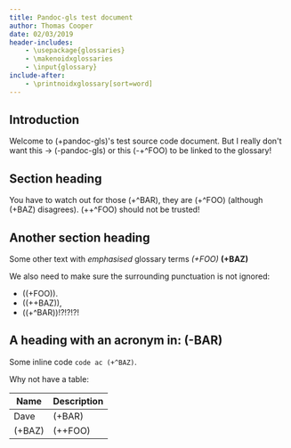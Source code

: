 ```yaml
---
title: Pandoc-gls test document
author: Thomas Cooper
date: 02/03/2019
header-includes:
    - \usepackage{glossaries}
    - \makenoidxglossaries
    - \input{glossary}
include-after:
    - \printnoidxglossary[sort=word]
---
```


## Introduction

Welcome to (+pandoc-gls)'s test source code document. But I really don't want this ->
(-pandoc-gls) or this (-+^FOO) to be linked to the glossary!

## Section heading

You have to watch out for those (+^BAR), they are (+^FOO) (although (+BAZ) disagrees).
(++^FOO) should not be trusted!

## Another section heading
 
Some other text with _emphasised_ glossary terms _(+FOO)_ __(+BAZ)__

We also need to make sure the surrounding punctuation is not ignored:

- ((+FOO)).
- ((++BAZ)),
- ((+^BAR))!?!?!?!


## A heading with an acronym in: (-BAR)

Some inline code `code ac (+^BAZ)`.

Why not have a table:

| Name    | Description | 
|---------|-------------|
| Dave    | (+BAR)      |
| (+BAZ)  | (++FOO)     |
